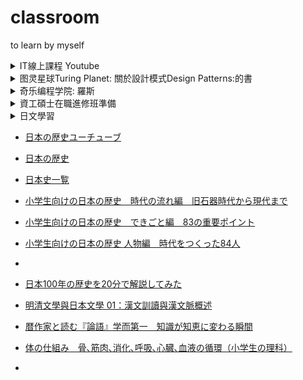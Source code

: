 # classroom

to learn by myself

<details>
  <summary>IT線上課程 Youtube</summary>
	<p>
	- 計算機概論(台大CASE) https://www.youtube.com/watch?v=EDYjPpn1OmE&list=PLil-R4o6jmGiDc1CC8PyBbasl8kR9r8Wr
	<br>- 資料結構(陽明交通大) https://www.youtube.com/watch?v=3503j2L6qNA&t=37s
	<br>- Operating System作業系統 https://www.youtube.com/playlist?list=PL9jciz8qz_zyO55qECi2PD3k6lgxluYEV
	<br>- Linux作業系統(南台科大) https://www.youtube.com/watch?v=HVO_eQtTsZA&list=PLdrYbn8q6soPAOYMLENKEtAgen5JCQJxE
	</p>
</details>

<details>
  <summary>图灵星球Turing Planet: 關於設計模式Design Patterns:的書</summary>
  [什么是设计模式？凭什么是程序员重要的内功！【设计模式系列1】](https://www.youtube.com/watch?v=HHvTL_MOet4) 設計模式的聖經: 介紹這本書，用java和phthon做例子 OOP概念
  <p>Design Patterns: Elements of Reusable Object-Oriented Software</p>
  <p>[深入淺出設計模式(第二版)Head First Design Patterns, 2nd Edition](https://www.books.com.tw/products/0010901056?gclid=Cj0KCQjwjbyYBhCdARIsAArC6LJQatGTUnRuUox7wbhOgUOWdZ-mHjHlr11bIhTpU4ZtuxR0ZtBTY1QaAr3WEALw_wcB)
</p> 
	<p></p>
  <pre><code>B-15$ ls myrepo  </code>  </pre>
</details>

<details>
  <summary>奇乐编程学院: 羅斯</summary>
  奇乐编程学院  https://www.youtube.com/channel/UCQiB10TT-sy5wdmCB6fiFlg
  <p>为什么我用代码制作动画? 我的开源动画引擎 movy.js https://www.youtube.com/watch?v=C8EiA6RoTnQ
  <br>TCP/IP 网络通信之 Socket 编程入门 
  <br>Three.js (threejs) 浏览器中的3D渲染引擎 https://www.youtube.com/watch?v=E4rxBWm4nhA 
  </p> 
  <pre><code>--</code>  </pre>
</details>


<details>
  <summary>資工碩士在職進修班準備</summary>
  <p> 各院校資工碩班 http://www.ck-exam.com.tw/emba06/classic/information-s.htm </p>
  <p> 1.計算機概論</p>
  <p> 2.演算法與資料結構</p>
  算法和操作系統原理<br>
算法學習 刷題 AlgoExpert<br>
LeetCode and AlgoExpert are popular educational platforms that help people prepare for software engineering interviews. The main difference between LeetCode and AlgoExpert is that LeetCode offers a wider range of questions to choose from while AlgoExpert focuses on providing in-depth explanations for each question.<br>
  <p> 3.作業系統</p>
  作業系統 Operation systems Three easy pieces
Remzi Arpaci-DUsseau https://pages.cs.wisc.edu/~remzi/OSTEP/
  
  <p> what is Algorithm</p>
  <p> a process or set of rules to be followed in calculations or other problem-solving operations, especially by a computer.
JS: VC extension: code runner</p>
  <pre><code>B-15$ ls myrepo  </code>  </pre>
</details>


<details>
  <summary>日文學習</summary>
  <p> - 從 [easyNews](https://www3.nhk.or.jp/news/easy/) 學習</p>
  <p> - 利用Google翻譯學習</p>
  <p> - 每天寫日記</p> 
  <pre><code>  title，value，callBack可以缺省  </code>  </pre>
</details>

- [日本の歴史ユーチューブ](https://www.youtube.com/results?sp=mAEB&search_query=%E6%97%A5%E6%9C%AC%E3%81%AE%E6%AD%B4%E5%8F%B2)
- [日本の歴史](https://ja.wikipedia.org/wiki/日本の歴史)
- [日本史一覧](http://www.kotobuki-p.co.jp/jrekisi/jrekisi.htm)
- [小学生向けの日本の歴史　時代の流れ編　旧石器時代から現代まで ](https://www.youtube.com/watch?v=wONWyDeXb7E)
- [小学生向けの日本の歴史　できごと編　83の重要ポイント ](https://www.youtube.com/watch?v=oOPaYNcxQrA)
- [小学生向けの日本の歴史 人物編　時代をつくった84人 ](https://www.youtube.com/watch?v=2w9OX9N6ShA)
- []()
- [日本100年の歴史を20分で解説してみた](https://www.youtube.com/watch?v=T6_jkxal1Mo)
- [明清文學與日本文學 01：漢文訓讀與漢文脈概述](https://www.youtube.com/watch?v=vMjTK0rQD8s)
- [暦作家と読む『論語』学而第一　知識が知恵に変わる瞬間](https://www.youtube.com/watch?v=r3haHIiMl1s&list=PL0HoClN3zOkjQoLCBEdRbi_0aI9LiE9hK)

- [体の仕組み　骨､筋肉､消化､呼吸､心臓､血液の循環（小学生の理科） ](https://www.youtube.com/watch?v=41qHTq4xzBs)
- []()

